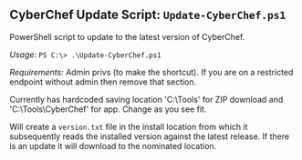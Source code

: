 ## CyberChef Update Script: `Update-CyberChef.ps1`

PowerShell script to update to the latest version of CyberChef.  

*Usage:* `PS C:\> .\Update-CyberChef.ps1`  

*Requirements:* Admin privs (to make the shortcut). If you are on a restricted endpoint without admin then remove that section.   

Currently has hardcoded saving location 'C:\Tools' for ZIP download and 'C:\Tools\CyberChef\' for app. Change as you see fit.  

Will create a `version.txt` file in the install location from which it subsequently reads the installed version against the latest release. If there is an update it will download to the nominated location.  
